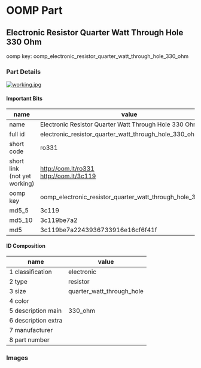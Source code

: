 # OOMP Part  
## Electronic Resistor Quarter Watt Through Hole 330 Ohm  
  
oomp key: oomp_electronic_resistor_quarter_watt_through_hole_330_ohm  
  
### Part Details  
  
[![working.jpg](working_600.jpg)](working.jpg)  
  
#### Important Bits  
| name | value | 
| --- | --- | 
| name | Electronic Resistor Quarter Watt Through Hole 330 Ohm | 
| full id | electronic_resistor_quarter_watt_through_hole_330_ohm | 
| short code | ro331 | 
| short link<br>(not yet working) | http://oom.lt/ro331<br>http://oom.lt/3c119 | 
| oomp key | oomp_electronic_resistor_quarter_watt_through_hole_330_ohm | 
| md5_5 | 3c119 | 
| md5_10 | 3c119be7a2 | 
| md5 | 3c119be7a2243936733916e16cf6f41f | 
#### ID Composition  
| name | value | 
| --- | --- | 
| 1 classification | electronic | 
| 2 type | resistor | 
| 3 size | quarter_watt_through_hole | 
| 4 color |  | 
| 5 description main | 330_ohm | 
| 6 description extra |  | 
| 7 manufacturer |  | 
| 8 part number |  | 
### Images  
